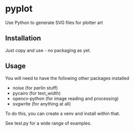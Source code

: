 pyplot
======

Use Python to generate SVG files for plotter art

Installation
------------

Just copy and use - no packaging as yet.

Usage
-----

You will need to have the following other packages installed 
* noise (for perlin stuff)
* pycairo (for text_width)
* opencv-python (for image reading and processing)
* svgwrite (for anything at all)

To do this, you can create a venv and install within that.

See test.py for a wide range of examples.
